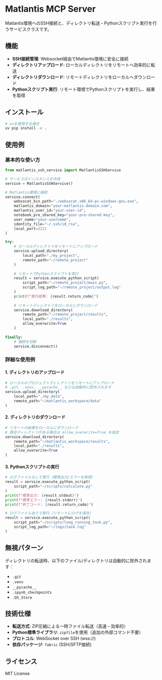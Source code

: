 # Matlantis MCP Server

Matlantis環境へのSSH接続と、ディレクトリ転送・Pythonスクリプト実行を行うサービスクラスです。

## 機能

- **SSH接続管理**: Websocket経由でMatlantis環境に安全に接続
- **ディレクトリアップロード**: ローカルディレクトリをリモートへ効率的に転送
- **ディレクトリダウンロード**: リモートディレクトリをローカルへダウンロード
- **Pythonスクリプト実行**: リモート環境でPythonスクリプトを実行し、結果を取得

## インストール

```bash
# uvを使用する場合
uv pip install -e .
```

## 使用例

### 基本的な使い方

```python
from matlantis_ssh_service import MatlantisSSHService

# サービスのインスタンスを作成
service = MatlantisSSHService()

# Matlantis環境に接続
service.connect(
    websocat_bin_path="./websocat.x86_64-pc-windows-gnu.exe",
    matlantis_domain="your-matlantis-domain.com",
    matlantis_user_id="your-user-id",
    notebook_pre_shared_key="your-pre-shared-key",
    user_name="your-username",
    identity_file="~/.ssh/id_rsa",
    local_port=2222
)

try:
    # ローカルディレクトリをリモートにアップロード
    service.upload_directory(
        local_path="./my_project",
        remote_path="~/remote_project"
    )
    
    # リモートでPythonスクリプトを実行
    result = service.execute_python_script(
        script_path="~/remote_project/main.py",
        script_log_path="~/remote_project/output.log"
    )
    print(f"実行結果: {result.return_code}")
    
    # リモートディレクトリをローカルにダウンロード
    service.download_directory(
        remote_path="~/remote_project/results",
        local_path="./results",
        allow_overwrite=True
    )
    
finally:
    # 接続を切断
    service.disconnect()
```

### 詳細な使用例

#### 1. ディレクトリのアップロード

```python
# ローカルのプロジェクトディレクトリをリモートにアップロード
# .git, .venv, __pycache__ などは自動的に除外されます
service.upload_directory(
    local_path="./my_data",
    remote_path="~/matlantis_workspace/data"
)
```

#### 2. ディレクトリのダウンロード

```python
# リモートの結果をローカルにダウンロード
# 既存ディレクトリがある場合は allow_overwrite=True を指定
service.download_directory(
    remote_path="~/matlantis_workspace/results",
    local_path="./results",
    allow_overwrite=True
)
```

#### 3. Pythonスクリプトの実行

```python
# ログファイルなしで実行（標準出力/エラーを取得）
result = service.execute_python_script(
    script_path="~/scripts/calculate.py"
)
print(f"標準出力: {result.stdout}")
print(f"標準エラー: {result.stderr}")
print(f"終了コード: {result.return_code}")

# ログファイルありで実行（リモートにログを保存）
result = service.execute_python_script(
    script_path="~/scripts/long_running_task.py",
    script_log_path="~/logs/task.log"
)
```

## 無視パターン

ディレクトリの転送時、以下のファイル/ディレクトリは自動的に除外されます：

- `.git`
- `.venv`
- `__pycache__`
- `.ipynb_checkpoints`
- `.DS_Store`

## 技術仕様

- **転送方式**: ZIP圧縮による一時ファイル転送（高速・効率的）
- **Python標準ライブラリ**: `zipfile`を使用（追加の外部コマンド不要）
- **プロトコル**: WebSocket over SSH (wss://)
- **依存パッケージ**: `fabric` (SSH/SFTP接続)

## ライセンス

MIT License

